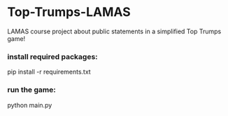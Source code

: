 # Top-Trumps-LAMAS
LAMAS course project about public statements in a simplified Top Trumps game!

### install required packages:
pip install -r requirements.txt

### run the game:
python main.py
